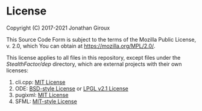 # License

Copyright (C) 2017-2021 Jonathan Giroux

This Source Code Form is subject to the terms of the Mozilla Public License, v. 2.0, which You can obtain at https://mozilla.org/MPL/2.0/.

This license applies to all files in this repository, except files under the _StealthFactor/dep_ directory, which are external projects with their own licenses:

1. cli.cpp: [MIT License](https://opensource.org/licenses/MIT)
2. ODE: [BSD-style License](https://bitbucket.org/odedevs/ode/src/master/LICENSE-BSD.TXT) or [LPGL v2.1 License](https://opensource.org/licenses/LGPL-2.1)
3. pugixml: [MIT License](https://github.com/zeux/pugixml/blob/master/LICENSE.md)
4. SFML: [MIT-style License](https://github.com/SFML/SFML/blob/master/license.md)
